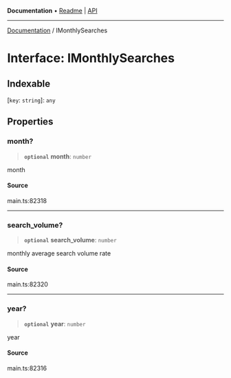 **Documentation** • [Readme](../README.md) \| [API](../globals.md)

***

[Documentation](../README.md) / IMonthlySearches

# Interface: IMonthlySearches

## Indexable

 \[`key`: `string`\]: `any`

## Properties

### month?

> **`optional`** **month**: `number`

month

#### Source

main.ts:82318

***

### search\_volume?

> **`optional`** **search\_volume**: `number`

monthly average search volume rate

#### Source

main.ts:82320

***

### year?

> **`optional`** **year**: `number`

year

#### Source

main.ts:82316
